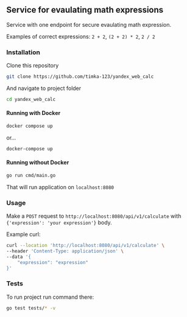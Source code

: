 ## Service for evaulating math expressions

Service with one endpoint for secure evaulating math expression.

Examples of correct expressions: `2 + 2`, `(2 + 2) * 2`, `2 / 2`

### Installation

Clone this repository 

```bash
git clone https://github.com/timka-123/yandex_web_calc
```

And navigate to project folder

```bash
cd yandex_web_calc
```

#### Running with Docker

```bash
docker compose up
```
or...
```bash
docker-compose up
```

#### Running without Docker

```bash
go run cmd/main.go
```


That will run application on `localhost:8080`


### Usage

Make a `POST` request to `http://localhost:8080/api/v1/calculate` with `{'expression': 'your expression'}` body.

Example curl:
```bash
curl --location 'http://localhost:8080/api/v1/calculate' \
--header 'Content-Type: application/json' \
--data '{
    "expression": "expression"
}'
```

### Tests

To run project run command there:
```bash
go test tests/* -v
```